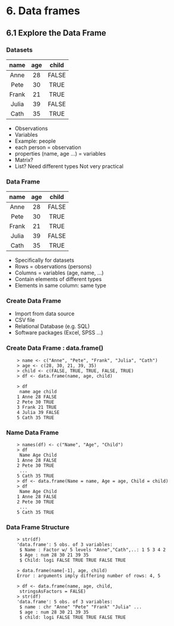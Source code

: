 # 6. Data frames

## 6.1 Explore the Data Frame

### Datasets

|name  |age   |child |
|:----:|:----:|:----:|
|Anne  |28    |FALSE |
|Pete  |30    |TRUE  |
|Frank |21    |TRUE  |
|Julia |39    |FALSE |
|Cath  |35    |TRUE  |
	
* Observations
* Variables
* Example: people
* each person = observation
* properties (name, age …) = variables
* Matrix?
* List?
Need different types
Not very practical

### Data Frame

|name  |age   |child |
|:----:|:----:|:----:|
|Anne  |28    |FALSE |
|Pete  |30    |TRUE  |
|Frank |21    |TRUE  |
|Julia |39    |FALSE |
|Cath  |35    |TRUE  |

* Specifically for datasets
* Rows = observations (persons)
* Columns = variables (age, name, …)
* Contain elements of different types
* Elements in same column: same type


### Create Data Frame
* Import from data source
* CSV file
* Relational Database (e.g. SQL)
* Software packages (Excel, SPSS …)


### Create Data Frame : data.frame()

        > name <- c("Anne", "Pete", "Frank", "Julia", "Cath")
        > age <- c(28, 30, 21, 39, 35)
        > child <- c(FALSE, TRUE, TRUE, FALSE, TRUE)
        > df <- data.frame(name, age, child)

        > df
         name age child
        1 Anne 28 FALSE
        2 Pete 30 TRUE
        3 Frank 21 TRUE
        4 Julia 39 FALSE
        5 Cath 35 TRUE


### Name Data Frame

        > names(df) <- c("Name", "Age", "Child")
        > df
         Name Age Child
        1 Anne 28 FALSE
        2 Pete 30 TRUE
         ...
        5 Cath 35 TRUE
        > df <- data.frame(Name = name, Age = age, Child = child)
        > df
         Name Age Child
        1 Anne 28 FALSE
        2 Pete 30 TRUE
         ...
        5 Cath 35 TRUE

### Data Frame Structure

        > str(df)
        'data.frame': 5 obs. of 3 variables:
         $ Name : Factor w/ 5 levels "Anne","Cath",..: 1 5 3 4 2
         $ Age : num 28 30 21 39 35
         $ Child: logi FALSE TRUE TRUE FALSE TRUE

        > data.frame(name[-1], age, child)
        Error : arguments imply differing number of rows: 4, 5

        > df <- data.frame(name, age, child,
         stringsAsFactors = FALSE)
        > str(df)
        'data.frame': 5 obs. of 3 variables:
         $ name : chr "Anne" "Pete" "Frank" "Julia" ...
         $ age : num 28 30 21 39 35
         $ child: logi FALSE TRUE TRUE FALSE TRUE
